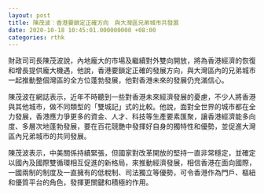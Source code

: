 ```yaml
---
layout: post
title: 陳茂波︰香港要鎖定正確方向　與大灣區兄弟城市共發展
date: 2020-10-18 10:45:01.000000000 +08:00
categories: rthk
---
```


財政司司長陳茂波說，內地龐大的市場及繼續對外雙向開放，將為香港經濟的恢復和增長提供龐大機遇，他說，香港要鎖定正確的發展方向，與大灣區內的兄弟城市一起推動整個灣區的全方位蓬勃發展，他對香港未來的發展仍充滿信心。

陳茂波在網誌表示，近年不時聽到一些對香港未來經濟發展的憂慮，不少人將香港與其他城市，做不同類型的「雙城記」式的比較。他說，面對全世界的城市都在全力發展，香港應力爭更多的資金、人才、科技等生產要素匯聚，讓香港經濟能多向度、多層次地蓬勃發展，要在百花競艷中發揮好自身的獨特性和優勢，並促進大灣區內兄弟城市的共同發展。

陳茂波表示，中美關係持續緊張，但國家對改革開放的堅持一直非常穩定，並確定以國內及國際雙循環相互促進的新格局，來推動經濟發展，相信香港在面向國際，一國兩制的制度及一直擁有的低稅制、司法獨立等優勢，可令香港作為門戶、樞紐和優質平台的角色，發揮更關鍵和積極的作用。
